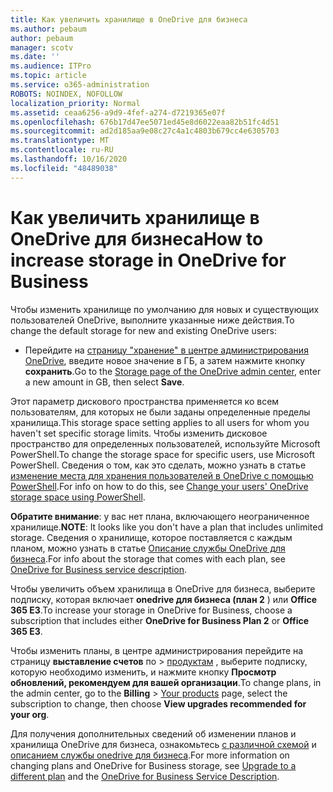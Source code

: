 ```yaml
---
title: Как увеличить хранилище в OneDrive для бизнеса
ms.author: pebaum
author: pebaum
manager: scotv
ms.date: ''
ms.audience: ITPro
ms.topic: article
ms.service: o365-administration
ROBOTS: NOINDEX, NOFOLLOW
localization_priority: Normal
ms.assetid: ceaa6256-a9d9-4fef-a274-d7219365e07f
ms.openlocfilehash: 676b17d47ee5071ed45e8d6022eaa82b51fc4d51
ms.sourcegitcommit: ad2d185aa9e08c27c4a1c4803b679cc4e6305703
ms.translationtype: MT
ms.contentlocale: ru-RU
ms.lasthandoff: 10/16/2020
ms.locfileid: "48489038"
---
```

# <a name="how-to-increase-storage-in-onedrive-for-business"></a><span data-ttu-id="de6f9-102">Как увеличить хранилище в OneDrive для бизнеса</span><span class="sxs-lookup"><span data-stu-id="de6f9-102">How to increase storage in OneDrive for Business</span></span>

<span data-ttu-id="de6f9-103">Чтобы изменить хранилище по умолчанию для новых и существующих пользователей OneDrive, выполните указанные ниже действия.</span><span class="sxs-lookup"><span data-stu-id="de6f9-103">To change the default storage for new and existing OneDrive users:</span></span>
  
- <span data-ttu-id="de6f9-104">Перейдите на [страницу "хранение" в центре администрирования OneDrive](https://admin.onedrive.com/?v=StorageSettings), введите новое значение в ГБ, а затем нажмите кнопку **сохранить**.</span><span class="sxs-lookup"><span data-stu-id="de6f9-104">Go to the [Storage page of the OneDrive admin center](https://admin.onedrive.com/?v=StorageSettings), enter a new amount in GB, then select **Save**.</span></span>

<span data-ttu-id="de6f9-105">Этот параметр дискового пространства применяется ко всем пользователям, для которых не были заданы определенные пределы хранилища.</span><span class="sxs-lookup"><span data-stu-id="de6f9-105">This storage space setting applies to all users for whom you haven't set specific storage limits.</span></span> <span data-ttu-id="de6f9-106">Чтобы изменить дисковое пространство для определенных пользователей, используйте Microsoft PowerShell.</span><span class="sxs-lookup"><span data-stu-id="de6f9-106">To change the storage space for specific users, use Microsoft PowerShell.</span></span> <span data-ttu-id="de6f9-107">Сведения о том, как это сделать, можно узнать в статье [изменение места для хранения пользователей в OneDrive с помощью PowerShell](https://docs.microsoft.com/onedrive/change-user-storage).</span><span class="sxs-lookup"><span data-stu-id="de6f9-107">For info on how to do this, see [Change your users' OneDrive storage space using PowerShell](https://docs.microsoft.com/onedrive/change-user-storage).</span></span>

<span data-ttu-id="de6f9-108">**Обратите внимание**: у вас нет плана, включающего неограниченное хранилище.</span><span class="sxs-lookup"><span data-stu-id="de6f9-108">**NOTE**: It looks like you don't have a plan that includes unlimited storage.</span></span> <span data-ttu-id="de6f9-109">Сведения о хранилище, которое поставляется с каждым планом, можно узнать в статье [Описание службы OneDrive для бизнеса](https://docs.microsoft.com/office365/servicedescriptions/onedrive-for-business-service-description).</span><span class="sxs-lookup"><span data-stu-id="de6f9-109">For info about the storage that comes with each plan, see [OneDrive for Business service description](https://docs.microsoft.com/office365/servicedescriptions/onedrive-for-business-service-description).</span></span>
  
<span data-ttu-id="de6f9-110">Чтобы увеличить объем хранилища в OneDrive для бизнеса, выберите подписку, которая включает **onedrive для бизнеса (план 2** ) или **Office 365 E3**.</span><span class="sxs-lookup"><span data-stu-id="de6f9-110">To increase your storage in OneDrive for Business, choose a subscription that includes either **OneDrive for Business Plan 2** or **Office 365 E3**.</span></span>
  
<span data-ttu-id="de6f9-111">Чтобы изменить планы, в центре администрирования перейдите на страницу **выставление счетов** по \> [продуктам](https://go.microsoft.com/fwlink/p/?linkid=842054) , выберите подписку, которую необходимо изменить, и нажмите кнопку **Просмотр обновлений, рекомендуем для вашей организации**.</span><span class="sxs-lookup"><span data-stu-id="de6f9-111">To change plans, in the admin center, go to the **Billing** \> [Your products](https://go.microsoft.com/fwlink/p/?linkid=842054) page, select the subscription to change, then choose **View upgrades recommended for your org**.</span></span>
  
<span data-ttu-id="de6f9-112">Для получения дополнительных сведений об изменении планов и хранилища OneDrive для бизнеса, ознакомьтесь [с различной схемой](https://docs.microsoft.com/microsoft-365/commerce/subscriptions/upgrade-to-different-plan) и [описанием службы onedrive для бизнеса](https://docs.microsoft.com/office365/servicedescriptions/onedrive-for-business-service-description).</span><span class="sxs-lookup"><span data-stu-id="de6f9-112">For more information on changing plans and OneDrive for Business storage, see [Upgrade to a different plan](https://docs.microsoft.com/microsoft-365/commerce/subscriptions/upgrade-to-different-plan) and the [OneDrive for Business Service Description](https://docs.microsoft.com/office365/servicedescriptions/onedrive-for-business-service-description).</span></span>